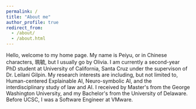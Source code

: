 ```yaml
---
permalink: /
title: "About me"
author_profile: true
redirect_from: 
  - /about/
  - /about.html
---
```


Hello, welcome to my home page. My name is Peiyu, or in Chinese characters, 珮毓, but I usually go by Olivia. I am currently a second-year PhD student at University of California, Santa Cruz under the supervison of Dr. Leilani Gilpin. My research interests are including, but not limited to, Human-centered Explainable AI, Neuro-symbolic AI, and the interdisciplinary study of law and AI.
I received by Master's from the George Washington University, and my Bachelor's from the University of Delaware. Before UCSC, I was a Software Engineer at VMware. 